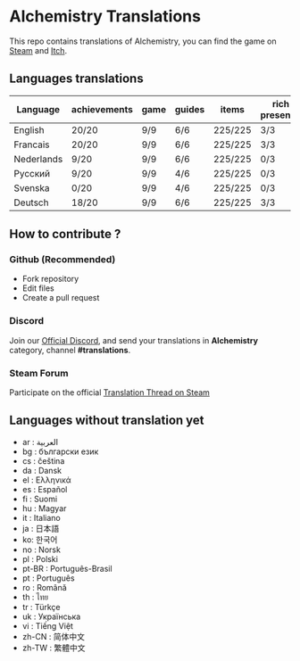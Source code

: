 # Alchemistry Translations

This repo contains translations of Alchemistry, you can find the game on [Steam](https://store.steampowered.com/app/1730540/Alchemistry/) and [Itch](https://elanis.itch.io/alchemistry).

## Languages translations

| Language   | achievements | game | guides | items   | rich presence | store | ui    | wiki |
|------------|--------------|------|--------|---------|---------------|-------|-------|------|
| English    | 20/20        | 9/9  | 6/6    | 225/225 | 3/3           | 3/3   | 50/50 | 3/3  |
| Francais   | 20/20        | 9/9  | 6/6    | 225/225 | 3/3           | 3/3   | 50/50 | 3/3  |
| Nederlands |  9/20        | 9/9  | 6/6    | 225/225 | 0/3           | 0/3   | 49/50 | 0/3  |
| Русский    |  9/20        | 9/9  | 4/6    | 225/225 | 0/3           | 0/3   | 49/50 | 0/3  |
| Svenska    |  0/20        | 9/9  | 4/6    | 225/225 | 0/3           | 0/3   | 49/50 | 0/3  |
| Deutsch    | 18/20        | 9/9  | 6/6    | 225/225 | 3/3           | 3/3   | 49/50 | 0/3  |

## How to contribute ?

### Github (Recommended)

- Fork repository
- Edit files
- Create a pull request

### Discord

Join our [Official Discord](https://discord.gg/c8aARey), and send your translations in **Alchemistry** category, channel **#translations**.

### Steam Forum

Participate on the official [Translation Thread on Steam](https://steamcommunity.com/app/1730540/discussions/0/5250637856236335523/)

## Languages without translation yet
- ar : العربية
- bg : български език
- cs : čeština
- da : Dansk
- el : Ελληνικά
- es : Español
- fi : Suomi
- hu : Magyar
- it : Italiano
- ja : 日本語
- ko: 한국어
- no : Norsk
- pl : Polski
- pt-BR : Português-Brasil
- pt : Português
- ro : Română
- th : ไทย
- tr : Türkçe
- uk : Українська
- vi : Tiếng Việt
- zh-CN : 简体中文
- zh-TW : 繁體中文
